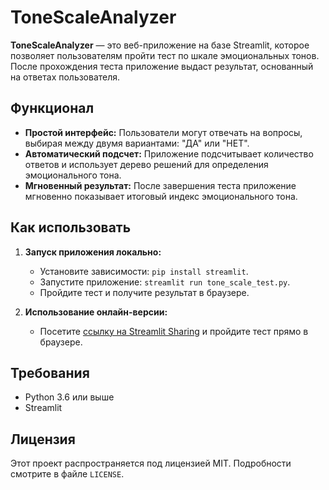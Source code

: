 # ToneScaleAnalyzer
**ToneScaleAnalyzer** — это веб-приложение на базе Streamlit, которое позволяет пользователям пройти тест по шкале эмоциональных тонов. После прохождения теста приложение выдаст результат, основанный на ответах пользователя.

## Функционал

- **Простой интерфейс:** Пользователи могут отвечать на вопросы, выбирая между двумя вариантами: "ДА" или "НЕТ".
- **Автоматический подсчет:** Приложение подсчитывает количество ответов и использует дерево решений для определения эмоционального тона.
- **Мгновенный результат:** После завершения теста приложение мгновенно показывает итоговый индекс эмоционального тона.

## Как использовать

1. **Запуск приложения локально:**
   - Установите зависимости: `pip install streamlit`.
   - Запустите приложение: `streamlit run tone_scale_test.py`.
   - Пройдите тест и получите результат в браузере.

2. **Использование онлайн-версии:**
   - Посетите [ссылку на Streamlit Sharing](#) и пройдите тест прямо в браузере.

## Требования

- Python 3.6 или выше
- Streamlit

## Лицензия

Этот проект распространяется под лицензией MIT. Подробности смотрите в файле `LICENSE`.
